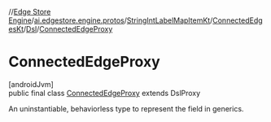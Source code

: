 //[Edge Store Engine](../../../../../../index.md)/[ai.edgestore.engine.protos](../../../../index.md)/[StringIntLabelMapItemKt](../../../index.md)/[ConnectedEdgesKt](../../index.md)/[Dsl](../index.md)/[ConnectedEdgeProxy](index.md)

# ConnectedEdgeProxy

[androidJvm]\
public final class [ConnectedEdgeProxy](index.md) extends DslProxy

An uninstantiable, behaviorless type to represent the field in generics.
